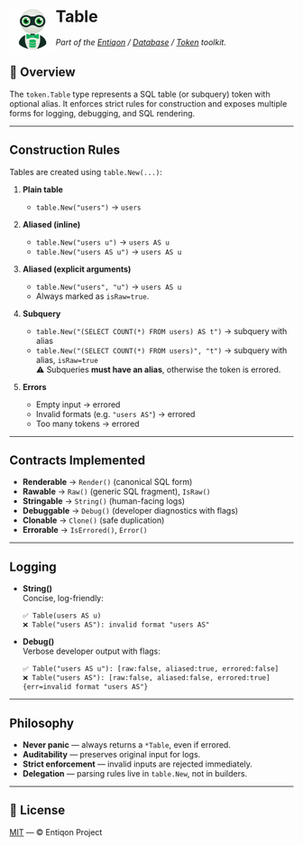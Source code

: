 <h1 align="left">
  <img src="https://github.com/entiqon/entiqon/blob/main/assets/entiqon_datacon.png?raw=true" align="left" height="82" width="82" alt=""> Table
</h1>
<h6 align="left">Part of the <a href="../../../README.md">Entiqon</a> / <a href="../../README.md">Database</a> / <a href="../README.md">Token</a> toolkit.</h6>

## 🌱 Overview

The `token.Table` type represents a SQL table (or subquery) token with optional alias.
It enforces strict rules for construction and exposes multiple forms for logging,
debugging, and SQL rendering.

---

## Construction Rules

Tables are created using `table.New(...)`:

1. **Plain table**
   - `table.New("users")` → `users`

2. **Aliased (inline)**
   - `table.New("users u")` → `users AS u`
   - `table.New("users AS u")` → `users AS u`

3. **Aliased (explicit arguments)**
   - `table.New("users", "u")` → `users AS u`
   - Always marked as `isRaw=true`.

4. **Subquery**
   - `table.New("(SELECT COUNT(*) FROM users) AS t")` → subquery with alias  
   - `table.New("(SELECT COUNT(*) FROM users)", "t")` → subquery with alias, `isRaw=true`  
   ⚠️ Subqueries **must have an alias**, otherwise the token is errored.

5. **Errors**
   - Empty input → errored
   - Invalid formats (e.g. `"users AS"`) → errored
   - Too many tokens → errored

---

## Contracts Implemented

- **Renderable** → `Render()` (canonical SQL form)
- **Rawable** → `Raw()` (generic SQL fragment), `IsRaw()`
- **Stringable** → `String()` (human-facing logs)
- **Debuggable** → `Debug()` (developer diagnostics with flags)
- **Clonable** → `Clone()` (safe duplication)
- **Errorable** → `IsErrored()`, `Error()`

---

## Logging

- **String()**  
  Concise, log-friendly:  
  ```
  ✅ Table(users AS u)
  ❌ Table("users AS"): invalid format "users AS"
  ```

- **Debug()**  
  Verbose developer output with flags:  
  ```
  ✅ Table("users AS u"): [raw:false, aliased:true, errored:false]
  ❌ Table("users AS"): [raw:false, aliased:false, errored:true] {err=invalid format "users AS"}
  ```

---

## Philosophy

- **Never panic** — always returns a `*Table`, even if errored.
- **Auditability** — preserves original input for logs.
- **Strict enforcement** — invalid inputs are rejected immediately.
- **Delegation** — parsing rules live in `table.New`, not in builders.

---

## 📄 License

[MIT](../../../LICENSE) — © Entiqon Project